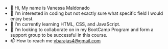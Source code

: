 - 👋 Hi, My name is Vanessa Maldonado
- 👀 I’m interested in coding but not exactly sure what specific field I would enjoy best.
- 🌱 I’m currently learning HTML, CSS, and JavaScript.
- 💞️ I’m looking to collaborate on in my BootCamp Program and form a support group to be successful in this course.
- 📫 How to reach me vbarajas4@gmail.com

<!---
vbarajas4/vbarajas4 is a ✨ special ✨ repository because its `README.md` (this file) appears on your GitHub profile.
You can click the Preview link to take a look at your changes.
--->

